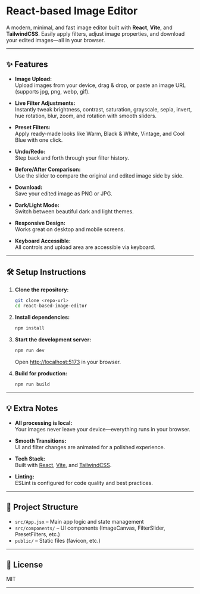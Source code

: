 # React-based Image Editor

A modern, minimal, and fast image editor built with **React**, **Vite**, and **TailwindCSS**. Easily apply filters, adjust image properties, and download your edited images—all in your browser.

---

## ✨ Features

- **Image Upload:**  
  Upload images from your device, drag & drop, or paste an image URL (supports jpg, png, webp, gif).

- **Live Filter Adjustments:**  
  Instantly tweak brightness, contrast, saturation, grayscale, sepia, invert, hue rotation, blur, zoom, and rotation with smooth sliders.

- **Preset Filters:**  
  Apply ready-made looks like Warm, Black & White, Vintage, and Cool Blue with one click.

- **Undo/Redo:**  
  Step back and forth through your filter history.

- **Before/After Comparison:**  
  Use the slider to compare the original and edited image side by side.

- **Download:**  
  Save your edited image as PNG or JPG.

- **Dark/Light Mode:**  
  Switch between beautiful dark and light themes.

- **Responsive Design:**  
  Works great on desktop and mobile screens.

- **Keyboard Accessible:**  
  All controls and upload area are accessible via keyboard.

---

## 🛠️ Setup Instructions

1. **Clone the repository:**
   ```sh
   git clone <repo-url>
   cd react-based-image-editor
   ```

2. **Install dependencies:**
   ```sh
   npm install
   ```

3. **Start the development server:**
   ```sh
   npm run dev
   ```
   Open [http://localhost:5173](http://localhost:5173) in your browser.

4. **Build for production:**
   ```sh
   npm run build
   ```

---

## 💡 Extra Notes

- **All processing is local:**  
  Your images never leave your device—everything runs in your browser.

- **Smooth Transitions:**  
  UI and filter changes are animated for a polished experience.

- **Tech Stack:**  
  Built with [React](https://react.dev/), [Vite](https://vitejs.dev/), and [TailwindCSS](https://tailwindcss.com/).

- **Linting:**  
  ESLint is configured for code quality and best practices.

---

## 📁 Project Structure

- `src/App.jsx` – Main app logic and state management
- `src/components/` – UI components (ImageCanvas, FilterSlider, PresetFilters, etc.)
- `public/` – Static files (favicon, etc.)

---

## 📜 License

MIT

--- 